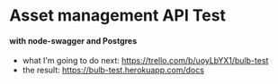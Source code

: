 # Asset management API Test
#### with node-swagger and Postgres

 - what I'm going to do next: https://trello.com/b/uoyLbYX1/bulb-test
 - the result: https://bulb-test.herokuapp.com/docs
